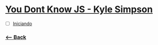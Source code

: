 # [You Dont Know JS - Kyle Simpson](https://github.com/cezaraugusto/You-Dont-Know-JS)

- [ ] [Iniciando](https://github.com/cezaraugusto/You-Dont-Know-JS/tree/portuguese-translation/up%20%26%20going)


### [<-- Back](https://github.com/inspiradanacomputacao/wonderwoman-frontend)

